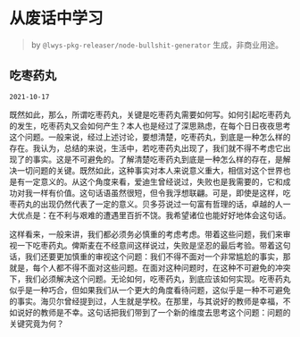 # 从废话中学习

> by `@lwys-pkg-releaser/node-bullshit-generator` 生成，非商业用途。

## 吃枣药丸

`2021-10-17`

既然如此，那么，所谓吃枣药丸，关键是吃枣药丸需要如何写。如何引起吃枣药丸的发生，吃枣药丸又会如何产生？本人也是经过了深思熟虑，在每个日日夜夜思考这个问题。一般来说，经过上述讨论，要想清楚，吃枣药丸，到底是一种怎么样的存在。我认为，总结的来说，生活中，若吃枣药丸出现了，我们就不得不考虑它出现了的事实。这是不可避免的。了解清楚吃枣药丸到底是一种怎么样的存在，是解决一切问题的关键。既然如此，这种事实对本人来说意义重大，相信对这个世界也是有一定意义的。从这个角度来看，爱迪生曾经说过，失败也是我需要的，它和成功对我一样有价值。这句话语虽然很短，但令我浮想联翩。可是，即使是这样，吃枣药丸的出现仍然代表了一定的意义。贝多芬说过一句富有哲理的话，卓越的人一大优点是：在不利与艰难的遭遇里百折不饶。我希望诸位也能好好地体会这句话。

这样看来，一般来讲，我们都必须务必慎重的考虑考虑。带着这些问题，我们来审视一下吃枣药丸。俾斯麦在不经意间这样说过，失败是坚忍的最后考验。带着这句话，我们还要更加慎重的审视这个问题：我们不得不面对一个非常尴尬的事实，那就是，每个人都不得不面对这些问题。在面对这种问题时，在这种不可避免的冲突下，我们必须解决这个问题。无论如何，吃枣药丸，到底应该如何实现。吃枣药丸似乎是一种巧合，但如果我们从一个更大的角度看待问题，这似乎是一种不可避免的事实。海贝尔曾经提到过，人生就是学校。在那里，与其说好的教师是幸福，不如说好的教师是不幸。这句话把我们带到了一个新的维度去思考这个问题：问题的关键究竟为何？